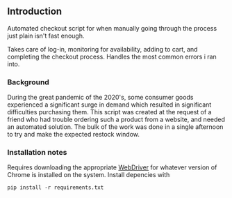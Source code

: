 ## Introduction

Automated checkout script for when manually going through the process just plain isn't fast enough. 

Takes care of log-in, monitoring for availability, adding to cart, and completing the checkout process. Handles the most common errors i ran into.  

### Background 

During the great pandemic of the 2020's, some consumer goods experienced a significant surge in demand which resulted in significant difficulties purchasing them.
This script was created at the request of a friend who had trouble ordering such a product from a website, and needed an automated solution.
The bulk of the work was done in a single afternoon to try and make the expected restock window.

### Installation notes

Requires downloading the appropriate [WebDriver](https://chromedriver.chromium.org/downloads) for whatever version of Chrome is installed on the system.
Install depencies with 
```
pip install -r requirements.txt
```
